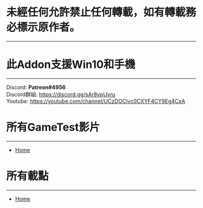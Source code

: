 # 未經任何允許禁止任何轉載，如有轉載務必標示原作者。
***
# 此Addon支援Win10和手機  <br />
***
Discord: **Patreon#4956** <br />
Discord群組: https://discord.gg/sAr8vpUyru <br />
Youtube: https://youtube.com/channel/UCzDOCivc0CXYF4CY9Eg4CxA <br />

# 所有GameTest影片
***
* [Home](https://youtu.be/_DP5KmwGCMc)

# 所有載點
***
* [Home](https://www.mediafire.com/file/tldh4u07qkel3jz/gametest.mcpack/file)
